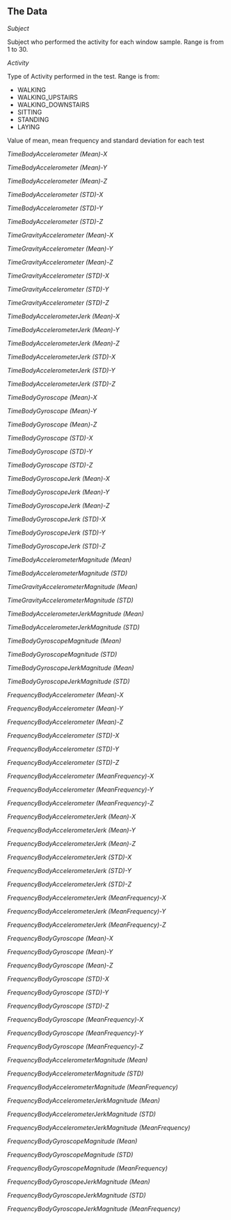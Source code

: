 ## The Data

*Subject*

Subject who performed the activity for each window sample. Range is from 1 to 30. 

*Activity*

Type of Activity performed in the test. Range is from:

* WALKING
* WALKING_UPSTAIRS
* WALKING_DOWNSTAIRS
* SITTING
* STANDING
* LAYING


Value of mean, mean frequency and standard deviation for each test 

*TimeBodyAccelerometer (Mean)-X*

*TimeBodyAccelerometer (Mean)-Y*

*TimeBodyAccelerometer (Mean)-Z*

*TimeBodyAccelerometer (STD)-X*

*TimeBodyAccelerometer (STD)-Y*

*TimeBodyAccelerometer (STD)-Z*

*TimeGravityAccelerometer (Mean)-X*

*TimeGravityAccelerometer (Mean)-Y*

*TimeGravityAccelerometer (Mean)-Z*

*TimeGravityAccelerometer (STD)-X*

*TimeGravityAccelerometer (STD)-Y*

*TimeGravityAccelerometer (STD)-Z*

*TimeBodyAccelerometerJerk (Mean)-X*

*TimeBodyAccelerometerJerk (Mean)-Y*

*TimeBodyAccelerometerJerk (Mean)-Z*

*TimeBodyAccelerometerJerk (STD)-X*

*TimeBodyAccelerometerJerk (STD)-Y*

*TimeBodyAccelerometerJerk (STD)-Z*

*TimeBodyGyroscope (Mean)-X*

*TimeBodyGyroscope (Mean)-Y*

*TimeBodyGyroscope (Mean)-Z*

*TimeBodyGyroscope (STD)-X*

*TimeBodyGyroscope (STD)-Y*

*TimeBodyGyroscope (STD)-Z*

*TimeBodyGyroscopeJerk (Mean)-X*

*TimeBodyGyroscopeJerk (Mean)-Y*

*TimeBodyGyroscopeJerk (Mean)-Z*

*TimeBodyGyroscopeJerk (STD)-X*

*TimeBodyGyroscopeJerk (STD)-Y*

*TimeBodyGyroscopeJerk (STD)-Z*

*TimeBodyAccelerometerMagnitude (Mean)*

*TimeBodyAccelerometerMagnitude (STD)*

*TimeGravityAccelerometerMagnitude (Mean)*

*TimeGravityAccelerometerMagnitude (STD)*

*TimeBodyAccelerometerJerkMagnitude (Mean)*

*TimeBodyAccelerometerJerkMagnitude (STD)*

*TimeBodyGyroscopeMagnitude (Mean)*

*TimeBodyGyroscopeMagnitude (STD)*

*TimeBodyGyroscopeJerkMagnitude (Mean)*

*TimeBodyGyroscopeJerkMagnitude (STD)*

*FrequencyBodyAccelerometer (Mean)-X*

*FrequencyBodyAccelerometer (Mean)-Y*

*FrequencyBodyAccelerometer (Mean)-Z*

*FrequencyBodyAccelerometer (STD)-X*

*FrequencyBodyAccelerometer (STD)-Y*

*FrequencyBodyAccelerometer (STD)-Z*

*FrequencyBodyAccelerometer (MeanFrequency)-X*

*FrequencyBodyAccelerometer (MeanFrequency)-Y*

*FrequencyBodyAccelerometer (MeanFrequency)-Z*

*FrequencyBodyAccelerometerJerk (Mean)-X*

*FrequencyBodyAccelerometerJerk (Mean)-Y*

*FrequencyBodyAccelerometerJerk (Mean)-Z*

*FrequencyBodyAccelerometerJerk (STD)-X*

*FrequencyBodyAccelerometerJerk (STD)-Y*

*FrequencyBodyAccelerometerJerk (STD)-Z*

*FrequencyBodyAccelerometerJerk (MeanFrequency)-X*

*FrequencyBodyAccelerometerJerk (MeanFrequency)-Y*

*FrequencyBodyAccelerometerJerk (MeanFrequency)-Z*

*FrequencyBodyGyroscope (Mean)-X*

*FrequencyBodyGyroscope (Mean)-Y*

*FrequencyBodyGyroscope (Mean)-Z*

*FrequencyBodyGyroscope (STD)-X*

*FrequencyBodyGyroscope (STD)-Y*

*FrequencyBodyGyroscope (STD)-Z*

*FrequencyBodyGyroscope (MeanFrequency)-X*

*FrequencyBodyGyroscope (MeanFrequency)-Y*

*FrequencyBodyGyroscope (MeanFrequency)-Z*

*FrequencyBodyAccelerometerMagnitude (Mean)*

*FrequencyBodyAccelerometerMagnitude (STD)*

*FrequencyBodyAccelerometerMagnitude (MeanFrequency)*

*FrequencyBodyAccelerometerJerkMagnitude (Mean)*

*FrequencyBodyAccelerometerJerkMagnitude (STD)*

*FrequencyBodyAccelerometerJerkMagnitude (MeanFrequency)*

*FrequencyBodyGyroscopeMagnitude (Mean)*

*FrequencyBodyGyroscopeMagnitude (STD)*

*FrequencyBodyGyroscopeMagnitude (MeanFrequency)*

*FrequencyBodyGyroscopeJerkMagnitude (Mean)*

*FrequencyBodyGyroscopeJerkMagnitude (STD)*

*FrequencyBodyGyroscopeJerkMagnitude (MeanFrequency)*
